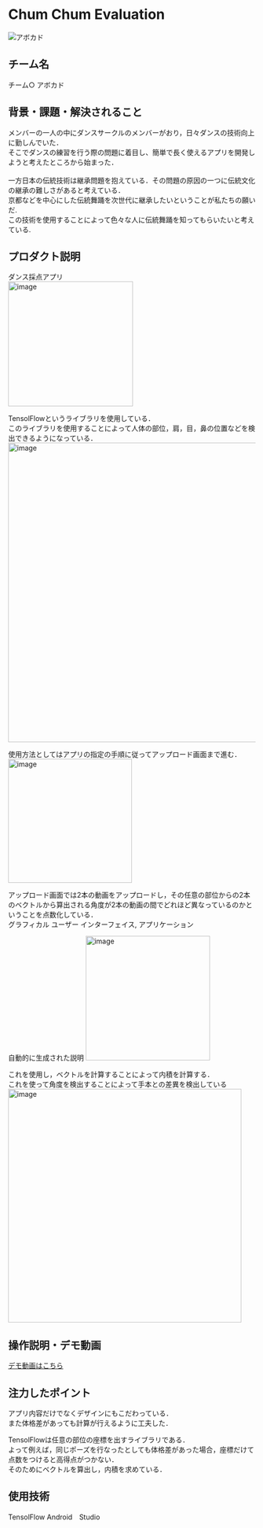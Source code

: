 # Chum Chum Evaluation
<!-- プロダクト名に変更してください -->
![アボカド](https://github.com/kc3hack/2024_O/assets/109881263/775e7e72-f6e1-4bd6-8b02-174a24cc60e4)

## チーム名
チーム○ アボカド
<!-- チームIDとチーム名を入力してください -->


## 背景・課題・解決されること

<!-- テーマ「関西をいい感じに」に対して、考案するプロダクトがどういった(Why)背景から思いついたのか、どのよう(What)な課題があり、どのよう(How)に解決するのかを入力してください -->
メンバーの一人の中にダンスサークルのメンバーがおり，日々ダンスの技術向上に勤しんでいた．<br>
そこでダンスの練習を行う際の問題に​着目し、簡単で長く使えるアプリを開発しようと考えたところから始まった．<br>
<br>
一方日本の伝統技術は継承問題を抱えている．その問題の原因の一つに伝統文化の継承の難しさがあると考えている．<br>
京都などを中心にした伝統舞踊を​次世代に継承したいということが私たちの願いだ.​<br>
この技術を使用することによって色々な人に伝統舞踊を知ってもらいたいと考えている.


## プロダクト説明
<!-- 開発したプロダクトの説明を入力してください -->
ダンス採点アプリ<br>
<img width="254" alt="image" src="https://github.com/kc3hack/2024_O/assets/109881263/953cacc5-d449-47b8-bdf6-0e7b7e0a87e2">

TensolFlowというライブラリを使用している．<br>
このライブラリを使用することによって人体の部位，肩，目，鼻の位置などを検出できるようになっている．<br>
<img width="609" alt="image" src="https://github.com/kc3hack/2024_O/assets/109881263/7648c842-08a2-46a0-98c2-e0bcef20edd8">


使用方法としてはアプリの指定の手順に従ってアップロード画面まで進む．<br>
<img width="252" alt="image" src="https://github.com/kc3hack/2024_O/assets/109881263/b14a7ba3-89ab-4373-a8ff-53f15f5b289d">

アップロード画面では2本の動画をアップロードし，その任意の部位からの2本のベクトルから算出される角度が2本の動画の間でどれほど異なっているのかということを点数化している．<br>
 グラフィカル ユーザー インターフェイス, アプリケーション

自動的に生成された説明
<img width="253" alt="image" src="https://github.com/kc3hack/2024_O/assets/109881263/fb2b64f5-44b4-45de-ac4f-718b60115439">


これを使用し，ベクトルを計算することによって内積を計算する．<br>
これを使って角度を検出することによって手本との差異を検出している<br>
<img width="475" alt="image" src="https://github.com/kc3hack/2024_O/assets/109881263/0245a37f-0f03-4200-a2c0-23411a7a90f9">


## 操作説明・デモ動画
[デモ動画はこちら](https://www.youtube.com/watch?v=_FAA15ARmas)
<!-- 開発したプロダクトの操作説明について入力してください。また、操作説明デモ動画があれば、埋め込みやリンクを記載してください -->


## 注力したポイント
<!-- 開発したプロダクトの中で、特に注力して作成した箇所・ポイントについて入力してください -->
アプリ内容だけでなくデザインにもこだわっている．​<br>
また体格差があっても計算が行えるように工夫した．​<br>

TensolFlowは任意の部位の座標を出すライブラリである．​<br>
よって例えば，同じポーズを行なったとしても体格差があった場合，座標だけて点数をつけると高得点がつかない．​<br>
そのためにベクトルを算出し，内積を求めている．​<br>



## 使用技術
TensolFlow
Android　Studio

<!-- 使用技術を入力してください -->


<!--
markdownの記法はこちらを参照してください！
https://docs.github.com/ja/get-started/writing-on-github/getting-started-with-writing-and-formatting-on-github/basic-writing-and-formatting-syntax
-->
